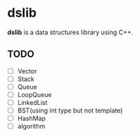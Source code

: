 # dslib
**dslib** is a data structures library using C++.

## TODO
- [ ] Vector
- [ ] Stack
- [ ] Queue
- [ ] LoopQueue
- [ ] LinkedList
- [ ] BST(using int type but not template)
- [ ] HashMap
- [ ] algorithm